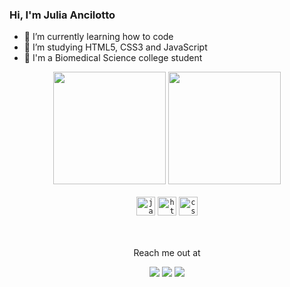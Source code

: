 

###  Hi, I'm Julia Ancilotto 

- 🔭 I’m currently learning how to code 
- 🌱 I’m studying HTML5, CSS3 and JavaScript
- :microscope: I'm a Biomedical Science college student

<div align="center"> 
<img height= "180cm" src="https://github-readme-stats.vercel.app/api?username=juliancilotto&theme=omni&show_icons=true"/>
<img height= "180cm" src="https://github-readme-stats.vercel.app/api/top-langs/?username=juliancilotto&layout=compact&langs-168&theme=omni"/>
</div> 

<br>

<div align ="center">
<code><img  height="30" alt="javascript" src="https://logospng.org/download/javascript/logo-javascript-icon-256.png"></code>
<code><img  height="30" alt="html" src="https://cdn-icons-png.flaticon.com/512/1532/1532556.png"></code>
<code><img  height="30" alt="css" src="https://cdn.iconscout.com/icon/free/png-512/css3-11-1175239.png?f=avif&w=256"></code>
</div>

<br>
<br>

<div align="center"> 
 <p>Reach me out at</p>
  <a href="https://instagram.com/juancilotto" target="_blank"><img src="https://img.shields.io/badge/-Instagram-%23E4405F?style=for-the-badge&logo=instagram&logoColor=white" target="_blank"></a>
  <a href = "mailto:juliancilotto@gmail.com"><img src="https://img.shields.io/badge/-Gmail-%23333?style=for-the-badge&logo=gmail&logoColor=white" target="_blank"></a>
  <a href="https://www.linkedin.com/in/j%C3%BAlia-ancilotto-770545216" target="_blank"><img src="https://img.shields.io/badge/-LinkedIn-%230077B5?style=for-the-badge&logo=linkedin&logoColor=white" target="_blank"></a> 
  
</div>
